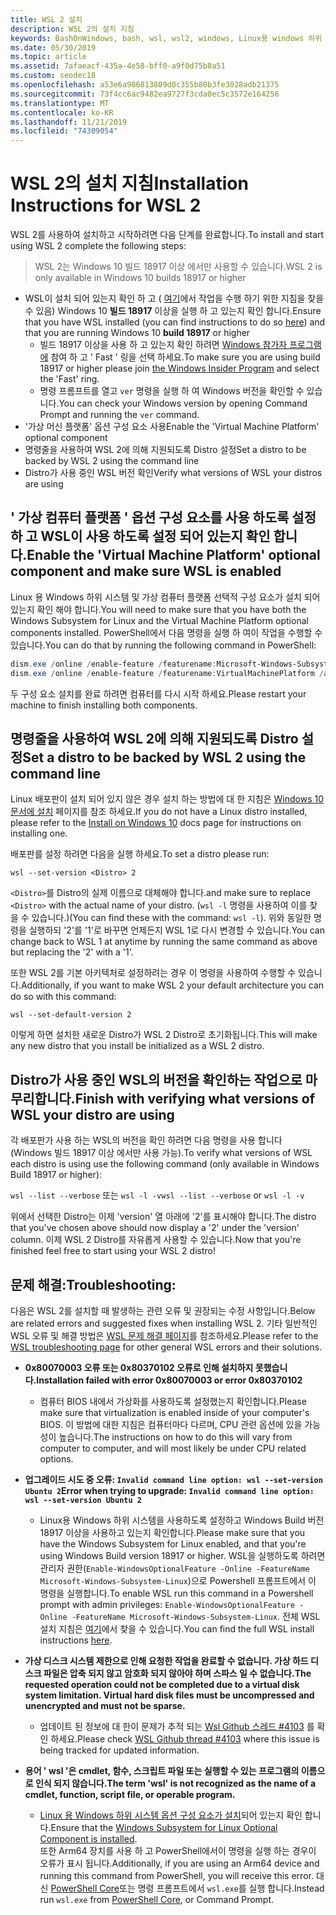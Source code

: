 ```yaml
---
title: WSL 2 설치
description: WSL 2의 설치 지침
keywords: BashOnWindows, bash, wsl, wsl2, windows, Linux용 windows 하위 시스템, windowssubsystem, ubuntu, debian, suse, windows 10, 설치
ms.date: 05/30/2019
ms.topic: article
ms.assetid: 7afaeacf-435a-4e58-bff0-a9f0d75b8a51
ms.custom: seodec18
ms.openlocfilehash: a53e6a986813809d0c355b80b3fe3028adb21375
ms.sourcegitcommit: 73f4cc6ac9482ea9727f3cda0ec5c3572e164256
ms.translationtype: MT
ms.contentlocale: ko-KR
ms.lasthandoff: 11/21/2019
ms.locfileid: "74309054"
---
```

# <a name="installation-instructions-for-wsl-2"></a><span data-ttu-id="e12de-104">WSL 2의 설치 지침</span><span class="sxs-lookup"><span data-stu-id="e12de-104">Installation Instructions for WSL 2</span></span>

<span data-ttu-id="e12de-105">WSL 2를 사용하여 설치하고 시작하려면 다음 단계를 완료합니다.</span><span class="sxs-lookup"><span data-stu-id="e12de-105">To install and start using WSL 2 complete the following steps:</span></span>

> <span data-ttu-id="e12de-106">WSL 2는 Windows 10 빌드 18917 이상 에서만 사용할 수 있습니다.</span><span class="sxs-lookup"><span data-stu-id="e12de-106">WSL 2 is only available in Windows 10 builds 18917 or higher</span></span>

- <span data-ttu-id="e12de-107">WSL이 설치 되어 있는지 확인 하 고 ( [여기](./install-win10.md)에서 작업을 수행 하기 위한 지침을 찾을 수 있음) Windows 10 **빌드 18917** 이상을 실행 하 고 있는지 확인 합니다.</span><span class="sxs-lookup"><span data-stu-id="e12de-107">Ensure that you have WSL installed (you can find instructions to do so [here](./install-win10.md)) and that you are running Windows 10 **build 18917** or higher</span></span>
   - <span data-ttu-id="e12de-108">빌드 18917 이상을 사용 하 고 있는지 확인 하려면 [Windows 참가자 프로그램에](https://insider.windows.com/en-us/) 참여 하 고 ' Fast ' 링을 선택 하세요.</span><span class="sxs-lookup"><span data-stu-id="e12de-108">To make sure you are using build 18917 or higher please join [the Windows Insider Program](https://insider.windows.com/en-us/) and select the 'Fast' ring.</span></span> 
   - <span data-ttu-id="e12de-109">명령 프롬프트를 열고 `ver` 명령을 실행 하 여 Windows 버전을 확인할 수 있습니다.</span><span class="sxs-lookup"><span data-stu-id="e12de-109">You can check your Windows version by opening Command Prompt and running the `ver` command.</span></span>
- <span data-ttu-id="e12de-110">'가상 머신 플랫폼' 옵션 구성 요소 사용</span><span class="sxs-lookup"><span data-stu-id="e12de-110">Enable the 'Virtual Machine Platform' optional component</span></span>
- <span data-ttu-id="e12de-111">명령줄을 사용하여 WSL 2에 의해 지원되도록 Distro 설정</span><span class="sxs-lookup"><span data-stu-id="e12de-111">Set a distro to be backed by WSL 2 using the command line</span></span>
- <span data-ttu-id="e12de-112">Distro가 사용 중인 WSL 버전 확인</span><span class="sxs-lookup"><span data-stu-id="e12de-112">Verify what versions of WSL your distros are using</span></span>

## <a name="enable-the-virtual-machine-platform-optional-component-and-make-sure-wsl-is-enabled"></a><span data-ttu-id="e12de-113">' 가상 컴퓨터 플랫폼 ' 옵션 구성 요소를 사용 하도록 설정 하 고 WSL이 사용 하도록 설정 되어 있는지 확인 합니다.</span><span class="sxs-lookup"><span data-stu-id="e12de-113">Enable the 'Virtual Machine Platform' optional component and make sure WSL is enabled</span></span>

<span data-ttu-id="e12de-114">Linux 용 Windows 하위 시스템 및 가상 컴퓨터 플랫폼 선택적 구성 요소가 설치 되어 있는지 확인 해야 합니다.</span><span class="sxs-lookup"><span data-stu-id="e12de-114">You will need to make sure that you have both the Windows Subsystem for Linux and the Virtual Machine Platform optional components installed.</span></span> <span data-ttu-id="e12de-115">PowerShell에서 다음 명령을 실행 하 여이 작업을 수행할 수 있습니다.</span><span class="sxs-lookup"><span data-stu-id="e12de-115">You can do that by running the following command in PowerShell:</span></span> 

```powershell
dism.exe /online /enable-feature /featurename:Microsoft-Windows-Subsystem-Linux /all /norestart
dism.exe /online /enable-feature /featurename:VirtualMachinePlatform /all /norestart
```

<span data-ttu-id="e12de-116">두 구성 요소 설치를 완료 하려면 컴퓨터를 다시 시작 하세요.</span><span class="sxs-lookup"><span data-stu-id="e12de-116">Please restart your machine to finish installing both components.</span></span>


## <a name="set-a-distro-to-be-backed-by-wsl-2-using-the-command-line"></a><span data-ttu-id="e12de-117">명령줄을 사용하여 WSL 2에 의해 지원되도록 Distro 설정</span><span class="sxs-lookup"><span data-stu-id="e12de-117">Set a distro to be backed by WSL 2 using the command line</span></span>

<span data-ttu-id="e12de-118">Linux 배포판이 설치 되어 있지 않은 경우 설치 하는 방법에 대 한 지침은 [Windows 10 문서에 설치](./install-win10.md#install-your-linux-distribution-of-choice) 페이지를 참조 하세요.</span><span class="sxs-lookup"><span data-stu-id="e12de-118">If you do not have a Linux distro installed, please refer to the [Install on Windows 10](./install-win10.md#install-your-linux-distribution-of-choice) docs page for instructions on installing one.</span></span> 

<span data-ttu-id="e12de-119">배포판를 설정 하려면 다음을 실행 하세요.</span><span class="sxs-lookup"><span data-stu-id="e12de-119">To set a distro please run:</span></span> 

```
wsl --set-version <Distro> 2
```

<span data-ttu-id="e12de-120">`<Distro>`를 Distro의 실제 이름으로 대체해야 합니다.</span><span class="sxs-lookup"><span data-stu-id="e12de-120">and make sure to replace `<Distro>` with the actual name of your distro.</span></span> <span data-ttu-id="e12de-121">(`wsl -l` 명령을 사용하여 이를 찾을 수 있습니다.)</span><span class="sxs-lookup"><span data-stu-id="e12de-121">(You can find these with the command: `wsl -l`).</span></span> <span data-ttu-id="e12de-122">위와 동일한 명령을 실행하되 '2'를 '1'로 바꾸면 언제든지 WSL 1로 다시 변경할 수 있습니다.</span><span class="sxs-lookup"><span data-stu-id="e12de-122">You can change back to WSL 1 at anytime by running the same command as above but replacing the '2' with a '1'.</span></span>

<span data-ttu-id="e12de-123">또한 WSL 2를 기본 아키텍처로 설정하려는 경우 이 명령을 사용하여 수행할 수 있습니다.</span><span class="sxs-lookup"><span data-stu-id="e12de-123">Additionally, if you want to make WSL 2 your default architecture you can do so with this command:</span></span>

```
wsl --set-default-version 2
```

<span data-ttu-id="e12de-124">이렇게 하면 설치한 새로운 Distro가 WSL 2 Distro로 초기화됩니다.</span><span class="sxs-lookup"><span data-stu-id="e12de-124">This will make any new distro that you install be initialized as a WSL 2 distro.</span></span>

## <a name="finish-with-verifying-what-versions-of-wsl-your-distro-are-using"></a><span data-ttu-id="e12de-125">Distro가 사용 중인 WSL의 버전을 확인하는 작업으로 마무리합니다.</span><span class="sxs-lookup"><span data-stu-id="e12de-125">Finish with verifying what versions of WSL your distro are using</span></span>

<span data-ttu-id="e12de-126">각 배포판가 사용 하는 WSL의 버전을 확인 하려면 다음 명령을 사용 합니다 (Windows 빌드 18917 이상 에서만 사용 가능).</span><span class="sxs-lookup"><span data-stu-id="e12de-126">To verify what versions of WSL each distro is using use the following command (only available in Windows Build 18917 or higher):</span></span>

<span data-ttu-id="e12de-127">`wsl --list --verbose` 또는 `wsl -l -v`</span><span class="sxs-lookup"><span data-stu-id="e12de-127">`wsl --list --verbose` or `wsl -l -v`</span></span>

<span data-ttu-id="e12de-128">위에서 선택한 Distro는 이제 'version' 열 아래에 '2'를 표시해야 합니다.</span><span class="sxs-lookup"><span data-stu-id="e12de-128">The distro that you've chosen above should now display a '2' under the 'version' column.</span></span> <span data-ttu-id="e12de-129">이제 WSL 2 Distro를 자유롭게 사용할 수 있습니다.</span><span class="sxs-lookup"><span data-stu-id="e12de-129">Now that you're finished feel free to start using your WSL 2 distro!</span></span> 

## <a name="troubleshooting"></a><span data-ttu-id="e12de-130">문제 해결:</span><span class="sxs-lookup"><span data-stu-id="e12de-130">Troubleshooting:</span></span> 

<span data-ttu-id="e12de-131">다음은 WSL 2를 설치할 때 발생하는 관련 오류 및 권장되는 수정 사항입니다.</span><span class="sxs-lookup"><span data-stu-id="e12de-131">Below are related errors and suggested fixes when installing WSL 2.</span></span> <span data-ttu-id="e12de-132">기타 일반적인 WSL 오류 및 해결 방법은 [WSL 문제 해결 페이지](troubleshooting.md)를 참조하세요.</span><span class="sxs-lookup"><span data-stu-id="e12de-132">Please refer to the [WSL troubleshooting page](troubleshooting.md) for other general WSL errors and their solutions.</span></span>

* <span data-ttu-id="e12de-133">**0x80070003 오류 또는 0x80370102 오류로 인해 설치하지 못했습니다.**</span><span class="sxs-lookup"><span data-stu-id="e12de-133">**Installation failed with error 0x80070003 or error 0x80370102**</span></span>
    * <span data-ttu-id="e12de-134">컴퓨터 BIOS 내에서 가상화를 사용하도록 설정했는지 확인합니다.</span><span class="sxs-lookup"><span data-stu-id="e12de-134">Please make sure that virtualization is enabled inside of your computer's BIOS.</span></span> <span data-ttu-id="e12de-135">이 방법에 대한 지침은 컴퓨터마다 다르며, CPU 관련 옵션에 있을 가능성이 높습니다.</span><span class="sxs-lookup"><span data-stu-id="e12de-135">The instructions on how to do this will vary from computer to computer, and will most likely be under CPU related options.</span></span>
   
* <span data-ttu-id="e12de-136">**업그레이드 시도 중 오류: `Invalid command line option: wsl --set-version Ubuntu 2`**</span><span class="sxs-lookup"><span data-stu-id="e12de-136">**Error when trying to upgrade: `Invalid command line option: wsl --set-version Ubuntu 2`**</span></span>
    * <span data-ttu-id="e12de-137">Linux용 Windows 하위 시스템을 사용하도록 설정하고 Windows Build 버전 18917 이상을 사용하고 있는지 확인합니다.</span><span class="sxs-lookup"><span data-stu-id="e12de-137">Please make sure that you have the Windows Subsystem for Linux enabled, and that you're using Windows Build version 18917 or higher.</span></span> <span data-ttu-id="e12de-138">WSL을 실행하도록 하려면 관리자 권한(`Enable-WindowsOptionalFeature -Online -FeatureName Microsoft-Windows-Subsystem-Linux`)으로 Powershell 프롬프트에서 이 명령을 실행합니다.</span><span class="sxs-lookup"><span data-stu-id="e12de-138">To enable WSL run this command in a Powershell prompt with admin privileges: `Enable-WindowsOptionalFeature -Online -FeatureName Microsoft-Windows-Subsystem-Linux`.</span></span> <span data-ttu-id="e12de-139">전체 WSL 설치 지침은 [여기](./install-win10.md)에서 찾을 수 있습니다.</span><span class="sxs-lookup"><span data-stu-id="e12de-139">You can find the full WSL install instructions [here](./install-win10.md).</span></span>

* <span data-ttu-id="e12de-140">**가상 디스크 시스템 제한으로 인해 요청한 작업을 완료할 수 없습니다. 가상 하드 디스크 파일은 압축 되지 않고 암호화 되지 않아야 하며 스파스 일 수 없습니다.**</span><span class="sxs-lookup"><span data-stu-id="e12de-140">**The requested operation could not be completed due to a virtual disk system limitation. Virtual hard disk files must be uncompressed and unencrypted and must not be sparse.**</span></span>
    * <span data-ttu-id="e12de-141">업데이트 된 정보에 대 한이 문제가 추적 되는 [Wsl Github 스레드 #4103](https://github.com/microsoft/WSL/issues/4103) 를 확인 하세요.</span><span class="sxs-lookup"><span data-stu-id="e12de-141">Please check [WSL Github thread #4103](https://github.com/microsoft/WSL/issues/4103) where this issue is being tracked for updated information.</span></span>

* <span data-ttu-id="e12de-142">**용어 ' wsl '은 cmdlet, 함수, 스크립트 파일 또는 실행할 수 있는 프로그램의 이름으로 인식 되지 않습니다.**</span><span class="sxs-lookup"><span data-stu-id="e12de-142">**The term 'wsl' is not recognized as the name of a cmdlet, function, script file, or operable program.**</span></span> 
    * <span data-ttu-id="e12de-143">[Linux 용 Windows 하위 시스템 옵션 구성 요소가 설치](./wsl2-install.md#enable-the-virtual-machine-platform-optional-component-and-make-sure-wsl-is-enabled)되어 있는지 확인 합니다.</span><span class="sxs-lookup"><span data-stu-id="e12de-143">Ensure that the [Windows Subsystem for Linux Optional Component is installed](./wsl2-install.md#enable-the-virtual-machine-platform-optional-component-and-make-sure-wsl-is-enabled).</span></span><br> <span data-ttu-id="e12de-144">또한 Arm64 장치를 사용 하 고 PowerShell에서이 명령을 실행 하는 경우이 오류가 표시 됩니다.</span><span class="sxs-lookup"><span data-stu-id="e12de-144">Additionally, if you are using an Arm64 device and running this command from PowerShell, you will receive this error.</span></span> <span data-ttu-id="e12de-145">대신 [PowerShell Core](https://docs.microsoft.com/en-us/powershell/scripting/install/installing-powershell-core-on-windows?view=powershell-6)또는 명령 프롬프트에서 `wsl.exe`를 실행 합니다.</span><span class="sxs-lookup"><span data-stu-id="e12de-145">Instead run `wsl.exe` from [PowerShell Core](https://docs.microsoft.com/en-us/powershell/scripting/install/installing-powershell-core-on-windows?view=powershell-6), or Command Prompt.</span></span> 
